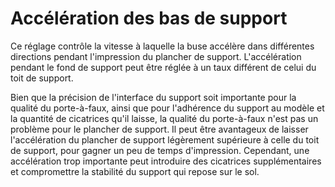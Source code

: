 Accélération des bas de support
====
Ce réglage contrôle la vitesse à laquelle la buse accélère dans différentes directions pendant l'impression du plancher de support. L'accélération pendant le fond de support peut être réglée à un taux différent de celui du toit de support.

Bien que la précision de l'interface du support soit importante pour la qualité du porte-à-faux, ainsi que pour l'adhérence du support au modèle et la quantité de cicatrices qu'il laisse, la qualité du porte-à-faux n'est pas un problème pour le plancher de support. Il peut être avantageux de laisser l'accélération du plancher de support légèrement supérieure à celle du toit de support, pour gagner un peu de temps d'impression. Cependant, une accélération trop importante peut introduire des cicatrices supplémentaires et compromettre la stabilité du support qui repose sur le sol.
